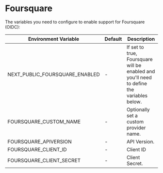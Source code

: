 # Foursquare

The variables you need to configure to enable support for Foursquare (OIDC):

| Environment Variable           | Default | Description                                                                                          |
|--------------------------------| ------- |------------------------------------------------------------------------------------------------------|
| NEXT_PUBLIC_FOURSQUARE_ENABLED | -       | If set to true, Foursquare will be enabled and you'll need to define the variables below. |
| FOURSQUARE_CUSTOM_NAME         | -       | Optionally set a custom provider name.                                                               |
| FOURSQUARE_APIVERSION          | -       | API Version.                                                                                         |
| FOURSQUARE_CLIENT_ID           | -       | Client ID                                                                                            |
| FOURSQUARE_CLIENT_SECRET       | -       | Client Secret.                                                                                       |
